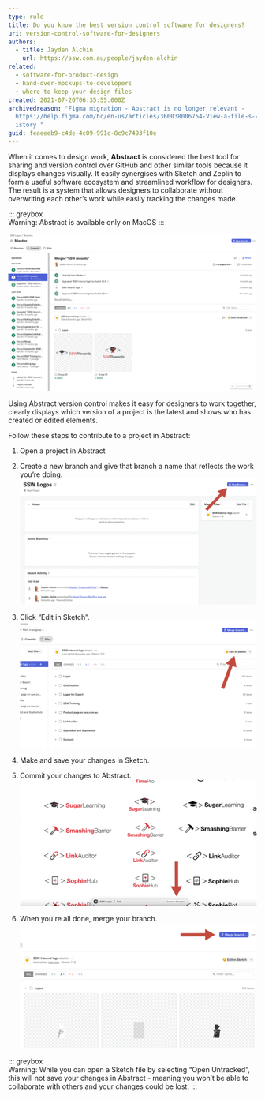 ```yaml
---
type: rule
title: Do you know the best version control software for designers?
uri: version-control-software-for-designers
authors:
  - title: Jayden Alchin
    url: https://ssw.com.au/people/jayden-alchin
related:
  - software-for-product-design
  - hand-over-mockups-to-developers
  - where-to-keep-your-design-files
created: 2021-07-20T06:35:55.000Z
archivedreason: "Figma migration - Abstract is no longer relevant -
  https://help.figma.com/hc/en-us/articles/360038006754-View-a-file-s-version-h\
  istory "
guid: feaeeeb9-c4de-4c09-991c-8c9c7493f10e
---
```


When it comes to design work, **Abstract** is considered the best tool for sharing and version control over GitHub and other similar tools because 
it displays changes visually. It easily synergises with Sketch and Zeplin to form a useful software ecosystem and streamlined workflow for designers. 
The result is a system that allows designers to collaborate without overwriting each other’s work while easily tracking the changes made. 

<!--endintro-->

::: greybox  
Warning: Abstract is available only on MacOS
:::

![Figure: Abstract includes all the tools for smooth collaboration](abstract-screen.png)

Using Abstract version control makes it easy for designers to work together, clearly displays which version of a project is the latest and 
shows who has created or edited elements.

Follow these steps to contribute to a project in Abstract: 

1.	Open a project in Abstract 
2.	Create a new branch and give that branch a name that reflects the work you’re doing.
![Figure: New Branch button](Abstract-Step2.jpg)

3.	Click “Edit in Sketch”.
![Figure: Click to open the project in Sketch](Abstract-Step3.jpg)

4.	Make and save your changes in Sketch. 
5.	Commit your changes to Abstract.
![Figure: The 'Commit Changes' popup bar and button](Abstract-Step5.jpg)

6. When you're all done, merge your branch.
![Figure: The 'Merge Branch' button](Abstract-Step6.jpg)

::: greybox  
Warning: While you can open a Sketch file by selecting “Open Untracked”, this will not save your changes in Abstract - meaning you won’t be able to collaborate with others and your changes could be lost.
:::
